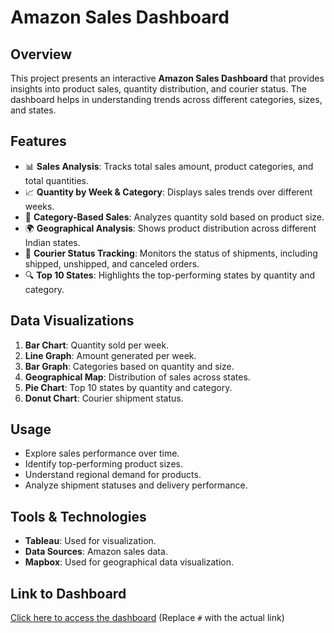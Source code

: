 

# Amazon Sales Dashboard

## Overview

This project presents an interactive **Amazon Sales Dashboard** that provides insights into product sales, quantity distribution, and courier status. The dashboard helps in understanding trends across different categories, sizes, and states.

## Features

- 📊 **Sales Analysis**: Tracks total sales amount, product categories, and total quantities.
- 📈 **Quantity by Week & Category**: Displays sales trends over different weeks.
- 🎯 **Category-Based Sales**: Analyzes quantity sold based on product size.
- 🌍 **Geographical Analysis**: Shows product distribution across different Indian states.
- 🚚 **Courier Status Tracking**: Monitors the status of shipments, including shipped, unshipped, and canceled orders.
- 🔍 **Top 10 States**: Highlights the top-performing states by quantity and category.



## Data Visualizations

1. **Bar Chart**: Quantity sold per week.
2. **Line Graph**: Amount generated per week.
3. **Bar Graph**: Categories based on quantity and size.
4. **Geographical Map**: Distribution of sales across states.
5. **Pie Chart**: Top 10 states by quantity and category.
6. **Donut Chart**: Courier shipment status.

## Usage

- Explore sales performance over time.
- Identify top-performing product sizes.
- Understand regional demand for products.
- Analyze shipment statuses and delivery performance.

## Tools & Technologies

- **Tableau**: Used for visualization.
- **Data Sources**: Amazon sales data.
- **Mapbox**: Used for geographical data visualization.

## Link to Dashboard

[Click here to access the dashboard](#https://public.tableau.com/app/profile/dinesh.ram.a4642/viz/AmazonDineshTableau/Dashboard3) (Replace `#` with the actual link)

